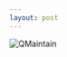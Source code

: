```yaml
---
layout: post
---
```

![QMaintain](https://fsmedia.imgix.net/03/cf/35/ac/b528/44c6/9afd/6e1a0285c54c/a-bristlecone-chip-being-installed-by-research-scientist-marissa-giustina-at-the-quantum-ai-lab-in-s.jpeg?auto=format%2Ccompress&w=650)
